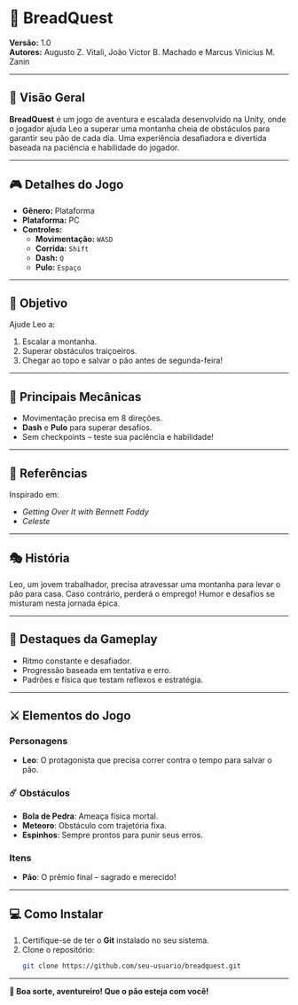 # 🥖 **BreadQuest**  
**Versão:** 1.0  
**Autores:** Augusto Z. Vitali, João Victor B. Machado e Marcus Vinicius M. Zanin  

---

## 🌟 **Visão Geral**  
**BreadQuest** é um jogo de aventura e escalada desenvolvido na Unity, onde o jogador ajuda Leo a superar uma montanha cheia de obstáculos para garantir seu pão de cada dia. Uma experiência desafiadora e divertida baseada na paciência e habilidade do jogador.

---

## 🎮 **Detalhes do Jogo**  
- **Gênero:** Plataforma  
- **Plataforma:** PC  
- **Controles:**  
  - **Movimentação:** `WASD`
  - **Corrida:** `Shift`  
  - **Dash:** `Q`  
  - **Pulo:** `Espaço`  

---

## 🗻 **Objetivo**  
Ajude Leo a:  
1. Escalar a montanha.  
2. Superar obstáculos traiçoeiros.  
3. Chegar ao topo e salvar o pão antes de segunda-feira!  

---

## 🔑 **Principais Mecânicas**  
- Movimentação precisa em 8 direções.  
- **Dash** e **Pulo** para superar desafios.  
- Sem checkpoints – teste sua paciência e habilidade!  

---

## 🧩 **Referências**  
Inspirado em:  
- *Getting Over It with Bennett Foddy*  
- *Celeste*  

---

## 🎭 **História**  
Leo, um jovem trabalhador, precisa atravessar uma montanha para levar o pão para casa. Caso contrário, perderá o emprego! Humor e desafios se misturam nesta jornada épica.

---

## 🚀 **Destaques da Gameplay**  
- Ritmo constante e desafiador.  
- Progressão baseada em tentativa e erro.  
- Padrões e física que testam reflexos e estratégia.  

---

## ⚔️ **Elementos do Jogo**  
### Personagens  
- **Leo**: O protagonista que precisa correr contra o tempo para salvar o pão.  

### ☄️ Obstáculos  
- **Bola de Pedra**: Ameaça física mortal.  
- **Meteoro**: Obstáculo com trajetória fixa.  
- **Espinhos**: Sempre prontos para punir seus erros.  

### Itens  
- **Pão**: O prêmio final – sagrado e merecido!  

---

## 💻 **Como Instalar**  
1. Certifique-se de ter o **Git** instalado no seu sistema.  
2. Clone o repositório:  
   ```bash
   git clone https://github.com/seu-usuario/breadquest.git

---

**🍞 Boa sorte, aventureiro! Que o pão esteja com você!**
